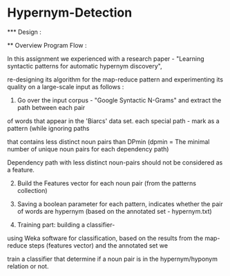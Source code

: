 # Hypernym-Detection


*** Design :

** Overview Program Flow :

In this assignment we experienced with a research paper - "Learning syntactic patterns for automatic hypernym discovery",

re-designing its algorithm for the map-reduce pattern and experimenting its quality on a large-scale input as follows :

1) Go over the input corpus - "Google Syntactic N-Grams" and extract the path between each pair

of words that appear in the 'Biarcs' data set. each special path - mark as a pattern (while ignoring paths 

that contains less distinct noun pairs than DPmin (dpmin = The minimal number of unique noun pairs for each dependency path)

Dependency path with less distinct noun-pairs should not be considered as a feature.

2) Build the Features vector for each noun pair (from the patterns collection)

3) Saving a boolean parameter for each pattern, indicates whether the pair of words are hypernym (based on the annotated set - hypernym.txt)

4) Training part: building a classifier- 

using Weka software for classification, based on the results from the map-reduce steps (features vector) and the annotated set we 

train a classifier that determine if a noun pair is in the hypernym/hyponym relation or not.
